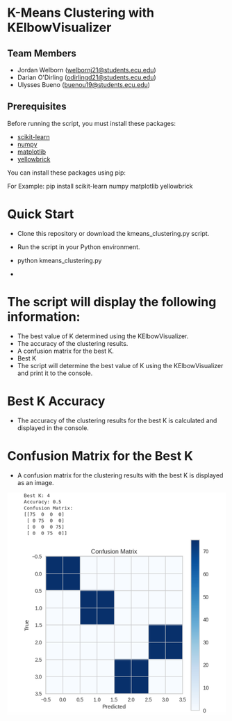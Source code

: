 # K-Means Clustering with KElbowVisualizer

## Team Members
- Jordan Welborn (welbornj21@students.ecu.edu)
- Darian O'Dirling (odirlingd21@students.ecu.edu)
- Ulysses Bueno (buenou19@students.ecu.edu)

## Prerequisites

Before running the script, you must install these packages:

- [scikit-learn](https://scikit-learn.org/stable/install.html)
- [numpy](https://numpy.org/install/)
- [matplotlib](https://matplotlib.org/stable/users/installing.html)
- [yellowbrick](https://www.scikit-yb.org/en/latest/install.html)

You can install these packages using pip:

For Example:
pip install scikit-learn numpy matplotlib yellowbrick




# Quick Start
- Clone this repository or download the kmeans_clustering.py script.

- Run the script in your Python environment.
- python kmeans_clustering.py
- 
# The script will display the following information:
- The best value of K determined using the KElbowVisualizer.
- The accuracy of the clustering results.
- A confusion matrix for the best K.
- Best K
- The script will determine the best value of K using the KElbowVisualizer and print it to the console.

# Best K Accuracy
- The accuracy of the clustering results for the best K is calculated and displayed in the console.

# Confusion Matrix for the Best K
- A confusion matrix for the clustering results with the best K is displayed as an image.

<img src="Screenshot 2023-10-05 at 3.50.46 PM.png"
     alt="Markdown Monster icon"
     style="float: left; margin-right: 10px;" />




